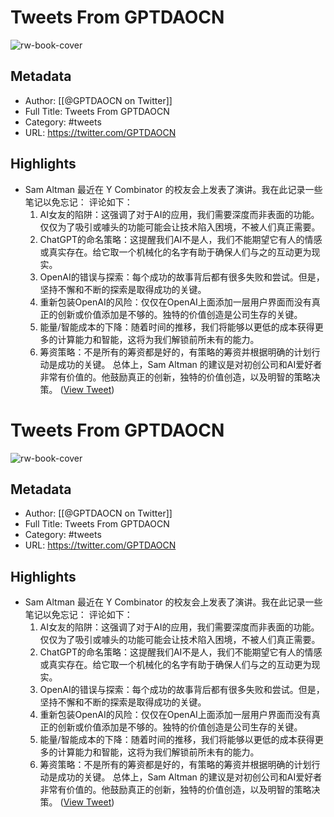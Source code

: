 # Tweets From GPTDAOCN

![rw-book-cover](https://pbs.twimg.com/profile_images/1652391808465530880/JW126tAa.jpg)

## Metadata
- Author: [[@GPTDAOCN on Twitter]]
- Full Title: Tweets From GPTDAOCN
- Category: #tweets
- URL: https://twitter.com/GPTDAOCN

## Highlights
- Sam Altman 最近在 Y Combinator 的校友会上发表了演讲。我在此记录一些笔记以免忘记：
  评论如下：
  1. AI女友的陷阱：这强调了对于AI的应用，我们需要深度而非表面的功能。仅仅为了吸引或噱头的功能可能会让技术陷入困境，不被人们真正需要。
  2. ChatGPT的命名策略：这提醒我们AI不是人，我们不能期望它有人的情感或真实存在。给它取一个机械化的名字有助于确保人们与之的互动更为现实。
  3. OpenAI的错误与探索：每个成功的故事背后都有很多失败和尝试。但是，坚持不懈和不断的探索是取得成功的关键。
  4. 重新包装OpenAI的风险：仅仅在OpenAI上面添加一层用户界面而没有真正的创新或价值添加是不够的。独特的价值创造是公司生存的关键。
  5. 能量/智能成本的下降：随着时间的推移，我们将能够以更低的成本获得更多的计算能力和智能，这将为我们解锁前所未有的能力。
  6. 筹资策略：不是所有的筹资都是好的，有策略的筹资并根据明确的计划行动是成功的关键。
  总体上，Sam Altman 的建议是对初创公司和AI爱好者非常有价值的。他鼓励真正的创新，独特的价值创造，以及明智的策略决策。 ([View Tweet](https://twitter.com/GPTDAOCN/status/1710543817332715828))
# Tweets From GPTDAOCN

![rw-book-cover](https://pbs.twimg.com/profile_images/1652391808465530880/JW126tAa.jpg)

## Metadata
- Author: [[@GPTDAOCN on Twitter]]
- Full Title: Tweets From GPTDAOCN
- Category: #tweets
- URL: https://twitter.com/GPTDAOCN

## Highlights
- Sam Altman 最近在 Y Combinator 的校友会上发表了演讲。我在此记录一些笔记以免忘记：
  评论如下：
  1. AI女友的陷阱：这强调了对于AI的应用，我们需要深度而非表面的功能。仅仅为了吸引或噱头的功能可能会让技术陷入困境，不被人们真正需要。
  2. ChatGPT的命名策略：这提醒我们AI不是人，我们不能期望它有人的情感或真实存在。给它取一个机械化的名字有助于确保人们与之的互动更为现实。
  3. OpenAI的错误与探索：每个成功的故事背后都有很多失败和尝试。但是，坚持不懈和不断的探索是取得成功的关键。
  4. 重新包装OpenAI的风险：仅仅在OpenAI上面添加一层用户界面而没有真正的创新或价值添加是不够的。独特的价值创造是公司生存的关键。
  5. 能量/智能成本的下降：随着时间的推移，我们将能够以更低的成本获得更多的计算能力和智能，这将为我们解锁前所未有的能力。
  6. 筹资策略：不是所有的筹资都是好的，有策略的筹资并根据明确的计划行动是成功的关键。
  总体上，Sam Altman 的建议是对初创公司和AI爱好者非常有价值的。他鼓励真正的创新，独特的价值创造，以及明智的策略决策。 ([View Tweet](https://twitter.com/GPTDAOCN/status/1710543817332715828))
